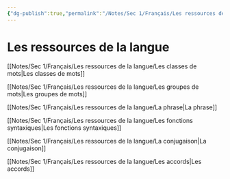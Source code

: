 ```yaml
---
{"dg-publish":true,"permalink":"/Notes/Sec 1/Français/Les ressources de la langue/"}
---
```


# Les ressources de la langue

[[Notes/Sec 1/Français/Les ressources de la langue/Les classes de mots\|Les classes de mots]]

[[Notes/Sec 1/Français/Les ressources de la langue/Les groupes de mots\|Les groupes de mots]]

[[Notes/Sec 1/Français/Les ressources de la langue/La phrase\|La phrase]]

[[Notes/Sec 1/Français/Les ressources de la langue/Les fonctions syntaxiques\|Les fonctions syntaxiques]]

[[Notes/Sec 1/Français/Les ressources de la langue/La conjugaison\|La conjugaison]]

[[Notes/Sec 1/Français/Les ressources de la langue/Les accords\|Les accords]]